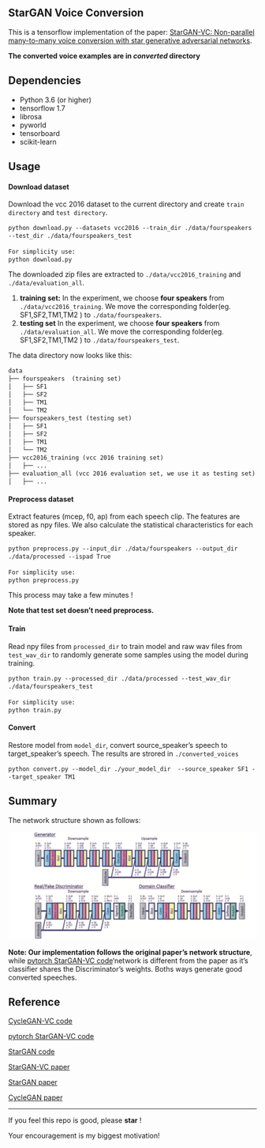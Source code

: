 ## StarGAN Voice Conversion

This is a tensorflow implementation of the paper: [StarGAN-VC: Non-parallel many-to-many voice conversion with star generative adversarial networks](https://arxiv.org/abs/1806.02169).

**The converted voice examples are in *converted* directory**

## Dependencies

- Python 3.6 (or higher)
- tensorflow 1.7
- librosa 
- pyworld 
- tensorboard
- scikit-learn



## Usage

#### Download dataset

Download the vcc 2016 dataset to the current directory and create `train directory` and `test directory`.

```
python download.py --datasets vcc2016 --train_dir ./data/fourspeakers --test_dir ./data/fourspeakers_test

For simplicity use:
python download.py 
```

The downloaded zip files are extracted to `./data/vcc2016_training` and `./data/evaluation_all`.

1. **training set:** In the experiment, we choose **four speakers** from `./data/vcc2016_training`.  We  move the corresponding folder(eg. SF1,SF2,TM1,TM2 ) to `./data/fourspeakers`.
2. **testing set** In the experiment, we choose **four speakers** from `./data/evaluation_all`.  We  move the corresponding folder(eg. SF1,SF2,TM1,TM2 ) to `./data/fourspeakers_test`.

The data directory now looks like this:

```
data
├── fourspeakers  (training set)
│   ├── SF1
│   ├── SF2
│   ├── TM1
│   └── TM2
├── fourspeakers_test (testing set)
│   ├── SF1
│   ├── SF2
│   ├── TM1
│   └── TM2
├── vcc2016_training (vcc 2016 training set)
│   ├── ...
├── evaluation_all (vcc 2016 evaluation set, we use it as testing set)
│   ├── ...
```



#### Preprocess dataset

Extract features (mcep, f0, ap) from each speech clip.  The features are stored as npy files. We also calculate the statistical characteristics for each speaker.

```
python preprocess.py --input_dir ./data/fourspeakers --output_dir ./data/processed --ispad True

For simplicity use:
python preprocess.py
```

This process may take a few minutes !

**Note that test set doesn’t need preprocess.**



#### Train

Read npy files from `processed_dir` to train model and raw wav files from` test_wav_dir` to randomly generate some samples using the model during training.

```
python train.py --processed_dir ./data/processed --test_wav_dir ./data/fourspeakers_test

For simplicity use:
python train.py
```



#### Convert

Restore model from `model_dir`, convert source_speaker’s speech to target_speaker’s speech. The results are strored in `./converted_voices`

```
python convert.py --model_dir ./your_model_dir  --source_speaker SF1 --target_speaker TM1
```



## Summary

The network structure shown as follows:

![Snip20181102_2](./imgs/Snip20181102_2.png)



**Note: Our implementation follows the original paper’s network structure**, while [pytorch StarGAN-VC code](https://github.com/liusongxiang/StarGAN-Voice-Conversion)‘network is different from the paper as it’s classifier shares the Discriminator’s weights. Boths ways generate good converted speeches.

## Reference

[CycleGAN-VC code](https://github.com/leimao/Voice_Converter_CycleGAN)

[pytorch StarGAN-VC code](https://github.com/liusongxiang/StarGAN-Voice-Conversion)

[StarGAN code](https://github.com/taki0112/StarGAN-Tensorflow)

[StarGAN-VC paper](https://arxiv.org/abs/1806.02169)

[StarGAN paper](https://arxiv.org/abs/1806.02169)

[CycleGAN paper](https://arxiv.org/abs/1703.10593v4)

---

If you feel this repo is good, please  **star**  ! 

Your encouragement is my biggest motivation!